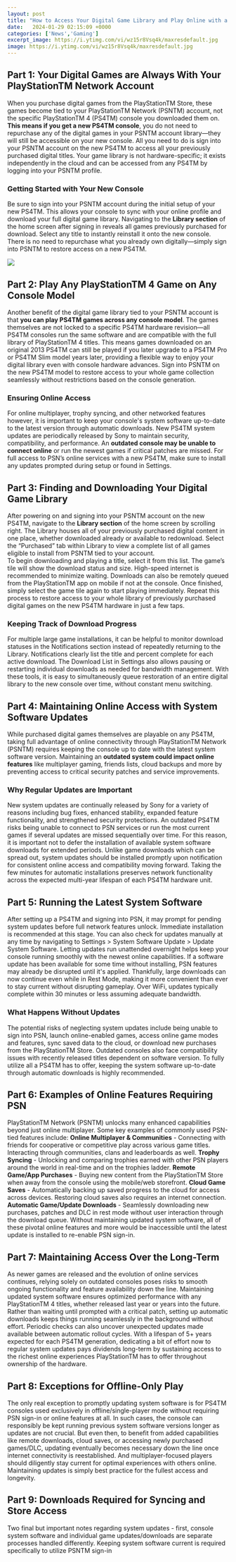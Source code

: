 ```yaml
---
layout: post
title: "How to Access Your Digital Game Library and Play Online with a New PS4"
date:   2024-01-29 02:15:09 +0000
categories: ['News','Gaming']
excerpt_image: https://i.ytimg.com/vi/wz15r8Vsq4k/maxresdefault.jpg
image: https://i.ytimg.com/vi/wz15r8Vsq4k/maxresdefault.jpg
---
```


## Part 1: Your Digital Games are Always With Your PlayStationTM Network Account  
When you purchase digital games from the PlayStationTM Store, these games become tied to your PlayStationTM Network (PSNTM) account, not the specific PlayStationTM 4 (PS4TM) console you downloaded them on. **This means if you get a new PS4TM console**, you do not need to repurchase any of the digital games in your PSNTM account library—they will still be accessible on your new console. All you need to do is sign into your PSNTM account on the new PS4TM to access all your previously purchased digital titles. Your game library is not hardware-specific; it exists independently in the cloud and can be accessed from any PS4TM by logging into your PSNTM profile.
### Getting Started with Your New Console 
Be sure to sign into your PSNTM account during the initial setup of your new PS4TM. This allows your console to sync with your online profile and download your full digital game library. Navigating to the **Library section** of the home screen after signing in reveals all games previously purchased for download. Select any title to instantly reinstall it onto the new console. There is no need to repurchase what you already own digitally—simply sign into PSNTM to restore access on a new PS4TM.

![](https://cdn.vox-cdn.com/thumbor/UjRA9LEWQ6cHpiMsY_-8AFECVgc=/0x0:960x540/1600x900/cdn.vox-cdn.com/uploads/chorus_image/image/16223825/ps4-interface_960.0.jpg)
## Part 2: Play Any PlayStationTM 4 Game on Any Console Model
Another benefit of the digital game library tied to your PSNTM account is that **you can play PS4TM games across any console model**. The games themselves are not locked to a specific PS4TM hardware revision—all PS4TM consoles run the same software and are compatible with the full library of PlayStationTM 4 titles. This means games downloaded on an original 2013 PS4TM can still be played if you later upgrade to a PS4TM Pro or PS4TM Slim model years later, providing a flexible way to enjoy your digital library even with console hardware advances. Sign into PSNTM on the new PS4TM model to restore access to your whole game collection seamlessly without restrictions based on the console generation.
### Ensuring Online Access 
For online multiplayer, trophy syncing, and other networked features however, it is important to keep your console's system software up-to-date to the latest version through automatic downloads. New PS4TM system updates are periodically released by Sony to maintain security, compatibility, and performance. An **outdated console may be unable to connect online** or run the newest games if critical patches are missed. For full access to PSN’s online services with a new PS4TM, make sure to install any updates prompted during setup or found in Settings.
## Part 3: Finding and Downloading Your Digital Game Library  
After powering on and signing into your PSNTM account on the new PS4TM, navigate to the **Library section** of the home screen by scrolling right. The Library houses all of your previously purchased digital content in one place, whether downloaded already or available to redownload. Select the “Purchased” tab within Library to view a complete list of all games eligible to install from PSNTM tied to your account.  
To begin downloading and playing a title, select it from this list. The game’s tile will show the download status and size. High-speed internet is recommended to minimize waiting. Downloads can also be remotely queued from the PlayStationTM app on mobile if not at the console. Once finished, simply select the game tile again to start playing immediately. Repeat this process to restore access to your whole library of previously purchased digital games on the new PS4TM hardware in just a few taps.
### Keeping Track of Download Progress
For multiple large game installations, it can be helpful to monitor download statuses in the Notifications section instead of repeatedly returning to the Library. Notifications clearly list the title and percent complete for each active download. The Download List in Settings also allows pausing or restarting individual downloads as needed for bandwidth management. With these tools, it is easy to simultaneously queue restoration of an entire digital library to the new console over time, without constant menu switching.
## Part 4: Maintaining Online Access with System Software Updates
While purchased digital games themselves are playable on any PS4TM, taking full advantage of online connectivity through PlayStationTM Network (PSNTM) requires keeping the console up to date with the latest system software version. Maintaining an **outdated system could impact online features** like multiplayer gaming, friends lists, cloud backups and more by preventing access to critical security patches and service improvements.
### Why Regular Updates are Important
New system updates are continually released by Sony for a variety of reasons including bug fixes, enhanced stability, expanded feature functionality, and strengthened security protections. An outdated PS4TM risks being unable to connect to PSN services or run the most current games if several updates are missed sequentially over time. For this reason, it is important not to defer the installation of available system software downloads for extended periods. 
Unlike game downloads which can be spread out, system updates should be installed promptly upon notification for consistent online access and compatibility moving forward. Taking the few minutes for automatic installations preserves network functionality across the expected multi-year lifespan of each PS4TM hardware unit.
## Part 5: Running the Latest System Software  
After setting up a PS4TM and signing into PSN, it may prompt for pending system updates before full network features unlock. Immediate installation is recommended at this stage. You can also check for updates manually at any time by navigating to Settings > System Software Update > Update System Software. Letting updates run unattended overnight helps keep your console running smoothly with the newest online capabilities.
If a software update has been available for some time without installing, PSN features may already be disrupted until it's applied. Thankfully, large downloads can now continue even while in Rest Mode, making it more convenient than ever to stay current without disrupting gameplay. Over WiFi, updates typically complete within 30 minutes or less assuming adequate bandwidth.
### What Happens Without Updates
The potential risks of neglecting system updates include being unable to sign into PSN, launch online-enabled games, access online game modes and features, sync saved data to the cloud, or download new purchases from the PlayStationTM Store. Outdated consoles also face compatibility issues with recently released titles dependent on software version. To fully utilize all a PS4TM has to offer, keeping the system software up-to-date through automatic downloads is highly recommended.
## Part 6: Examples of Online Features Requiring PSN 
PlayStationTM Network (PSNTM) unlocks many enhanced capabilities beyond just online multiplayer. Some key examples of commonly used PSN-tied features include:
**Online Multiplayer & Communities** - Connecting with friends for cooperative or competitive play across various game titles. Interacting through communities, clans and leaderboards as well. 
**Trophy Syncing** - Unlocking and comparing trophies earned with other PSN players around the world in real-time and on the trophies ladder. 
**Remote Game/App Purchases** - Buying new content from the PlayStationTM Store when away from the console using the mobile/web storefront.
**Cloud Game Saves** - Automatically backing up saved progress to the cloud for access across devices. Restoring cloud saves also requires an internet connection.
**Automatic Game/Update Downloads** - Seamlessly downloading new purchases, patches and DLC in rest mode without user interaction through the download queue. 
Without maintaining updated system software, all of these pivotal online features and more would be inaccessible until the latest update is installed to re-enable PSN sign-in.
## Part 7: Maintaining Access Over the Long-Term  
As newer games are released and the evolution of online services continues, relying solely on outdated consoles poses risks to smooth ongoing functionality and feature availability down the line. Maintaining updated system software ensures optimized performance with any PlayStationTM 4 titles, whether released last year or years into the future.
Rather than waiting until prompted with a critical patch, setting up automatic downloads keeps things running seamlessly in the background without effort. Periodic checks can also uncover unexpected updates made available between automatic rollout cycles. 
With a lifespan of 5+ years expected for each PS4TM generation, dedicating a bit of effort now to regular system updates pays dividends long-term by sustaining access to the richest online experiences PlayStationTM has to offer throughout ownership of the hardware.
## Part 8: Exceptions for Offline-Only Play
The only real exception to promptly updating system software is for PS4TM consoles used exclusively in offline/single-player mode without requiring PSN sign-in or online features at all. In such cases, the console can responsibly be kept running previous system software versions longer as updates are not crucial. 
But even then, to benefit from added capabilities like remote downloads, cloud saves, or accessing newly purchased games/DLC, updating eventually becomes necessary down the line once internet connectivity is reestablished. And multiplayer-focused players should diligently stay current for optimal experiences with others online. Maintaining updates is simply best practice for the fullest access and longevity.
## Part 9: Downloads Required for Syncing and Store Access 
Two final but important notes regarding system updates - first, console system software and individual game updates/downloads are separate processes handled differently. Keeping system software current is required specifically to utilize PSNTM sign-in